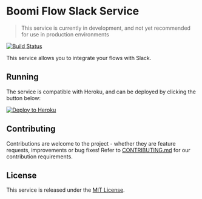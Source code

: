 Boomi Flow Slack Service
========================

> This service is currently in development, and not yet recommended for use in production environments

[![Build Status](https://travis-ci.org/manywho/service-slack.svg)](https://travis-ci.org/manywho/service-slack)

This service allows you to integrate your flows with Slack.

## Running

The service is compatible with Heroku, and can be deployed by clicking the button below:

[![Deploy to Heroku](https://www.herokucdn.com/deploy/button.svg)](https://heroku.com/deploy?template=https://github.com/manywho/service-slack)

## Contributing

Contributions are welcome to the project - whether they are feature requests, improvements or bug fixes! Refer to 
[CONTRIBUTING.md](CONTRIBUTING.md) for our contribution requirements.

## License

This service is released under the [MIT License](http://opensource.org/licenses/mit-license.php).